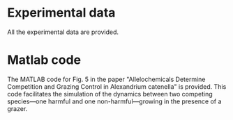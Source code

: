 # Experimental data
All the experimental data are provided.
# Matlab code
The MATLAB code for Fig. 5 in the paper "Allelochemicals Determine Competition and Grazing Control in Alexandrium catenella" is provided. This code facilitates the simulation of the dynamics between two competing species—one harmful and one non-harmful—growing in the presence of a grazer.
